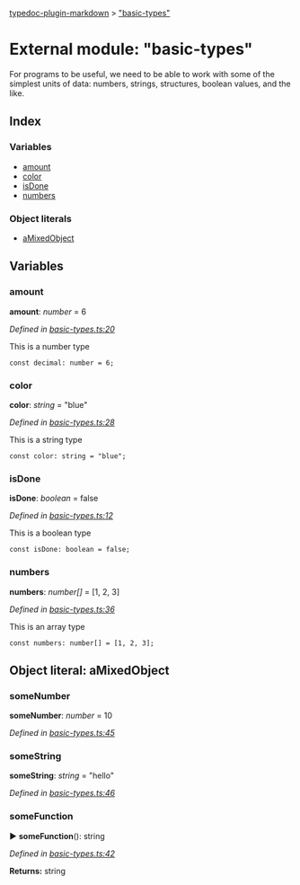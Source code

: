 [typedoc-plugin-markdown](../index.md) > ["basic-types"](../modules/_basic_types_.md)

# External module: "basic-types"


For programs to be useful, we need to be able to work with some of the simplest units of data:
numbers, strings, structures, boolean values, and the like.

## Index

### Variables

* [amount](_basic_types_.md#amount)
* [color](_basic_types_.md#color)
* [isDone](_basic_types_.md#isdone)
* [numbers](_basic_types_.md#numbers)


### Object literals

* [aMixedObject](_basic_types_.md#amixedobject)



## Variables
###  amount

**amount**:  *number*  = 6

*Defined in [basic-types.ts:20](https://github.com/tgreyuk/typedoc-plugin-markdown/blob/master/tests/src/basic-types.ts#L20)*



This is a number type
```
const decimal: number = 6;
```




###  color

**color**:  *string*  = "blue"

*Defined in [basic-types.ts:28](https://github.com/tgreyuk/typedoc-plugin-markdown/blob/master/tests/src/basic-types.ts#L28)*



This is a string type
```
const color: string = "blue";
```




###  isDone

**isDone**:  *boolean*  = false

*Defined in [basic-types.ts:12](https://github.com/tgreyuk/typedoc-plugin-markdown/blob/master/tests/src/basic-types.ts#L12)*



This is a boolean type
```
const isDone: boolean = false;
```




###  numbers

**numbers**:  *number[]*  =  [1, 2, 3]

*Defined in [basic-types.ts:36](https://github.com/tgreyuk/typedoc-plugin-markdown/blob/master/tests/src/basic-types.ts#L36)*



This is an array type
```
const numbers: number[] = [1, 2, 3];
```





<a id="amixedobject"></a>

## Object literal: aMixedObject

###  someNumber

**someNumber**:  *number*  = 10

*Defined in [basic-types.ts:45](https://github.com/tgreyuk/typedoc-plugin-markdown/blob/master/tests/src/basic-types.ts#L45)*




###  someString

**someString**:  *string*  = "hello"

*Defined in [basic-types.ts:46](https://github.com/tgreyuk/typedoc-plugin-markdown/blob/master/tests/src/basic-types.ts#L46)*




###  someFunction

► **someFunction**(): string



*Defined in [basic-types.ts:42](https://github.com/tgreyuk/typedoc-plugin-markdown/blob/master/tests/src/basic-types.ts#L42)*




**Returns:** string






